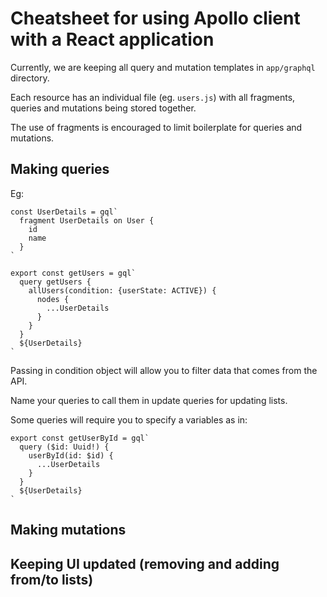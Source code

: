 # Cheatsheet for using Apollo client with a React application


Currently, we are keeping all query and mutation templates in `app/graphql` directory.

Each resource has an individual file (eg. `users.js`) with all fragments, queries and mutations being stored together.

The use of fragments is encouraged to limit boilerplate for queries and mutations.


## Making queries

Eg:


```
const UserDetails = gql`
  fragment UserDetails on User {
    id
    name
  }
`

export const getUsers = gql`
  query getUsers {
    allUsers(condition: {userState: ACTIVE}) {
      nodes {
        ...UserDetails
      }
    }
  }
  ${UserDetails}
`
```

Passing in condition object will allow you to filter data that comes from the API.

Name your queries to call them in update queries for updating lists.


Some queries will require you to specify a variables as in:


```
export const getUserById = gql`
  query ($id: Uuid!) {
    userById(id: $id) {
      ...UserDetails
    }
  }
  ${UserDetails}
`

```

## Making mutations



## Keeping UI updated (removing and adding from/to lists)


